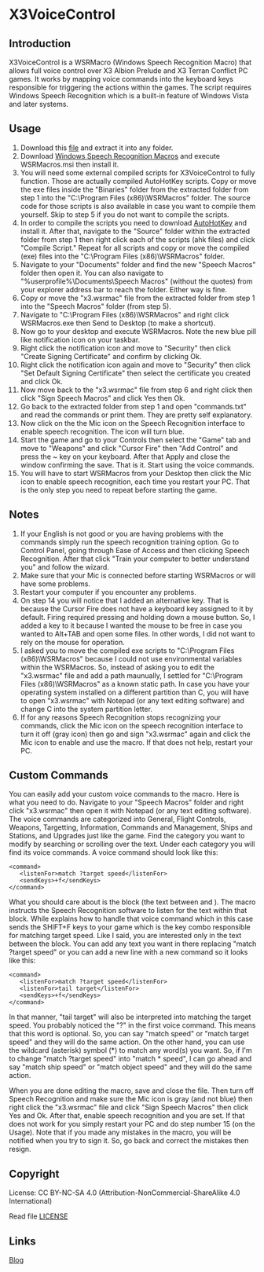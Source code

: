 # X3VoiceControl
## Introduction
X3VoiceControl is a WSRMacro (Windows Speech Recognition Macro) that allows full voice control over X3 Albion Prelude and X3 Terran Conflict PC games. It works by mapping voice commands into the keyboard keys responsible for triggering the actions within the games. The script requires Windows Speech Recognition which is a built-in feature of Windows Vista and later systems.

## Usage

1. Download this [file](https://github.com/samehb/X3VoiceControl/archive/master.zip) and extract it into any folder.
2. Download [Windows Speech Recognition Macros](https://www.microsoft.com/en-eg/download/details.aspx?id=13045) and execute WSRMacros.msi then install it.
3. You will need some external compiled scripts for X3VoiceControl to fully function. Those are actually compiled AutoHotKey scripts. Copy or move the exe files inside the "Binaries" folder from the extracted folder from step 1 into the "C:\Program Files (x86)\WSRMacros" folder. The source code for those scripts is also available in case you want to compile them yourself. Skip to step 5 if you do not want to compile the scripts.
4. In order to compile the scripts you need to download [AutoHotKey](https://autohotkey.com/download/ahk-install.exe) and install it. After that, navigate to the "Source" folder within the extracted folder from step 1 then right click each of the scripts (ahk files) and click "Compile Script." Repeat for all scripts and copy or move the compiled (exe) files into the "C:\Program Files (x86)\WSRMacros" folder.
5. Navigate to your "Documents" folder and find the new "Speech Macros" folder then open it. You can also navigate to "%userprofile%\Documents\Speech Macros" (without the quotes) from your explorer address bar to reach the folder. Either way is fine.
6. Copy or move the "x3.wsrmac" file from the extracted folder from step 1 into the "Speech Macros" folder (from step 5).
7. Navigate to "C:\Program Files (x86)\WSRMacros" and right click WSRMacros.exe then Send to Desktop (to make a shortcut).
8. Now go to your desktop and execute WSRMacros. Note the new blue pill like notification icon on your taskbar. 
9. Right click the notification icon and move to "Security" then click "Create Signing Certificate" and confirm by clicking Ok.
10. Right click the notification icon again and move to "Security" then click "Set Default Signing Certificate" then select the certificate you created and click Ok.
11. Now move back to the "x3.wsrmac" file from step 6 and right click then click "Sign Speech Macros" and click Yes then Ok.
12. Go back to the extracted folder from step 1 and open "commands.txt" and read the commands or print them. They are pretty self explanatory.
13. Now click on the the Mic icon on the Speech Recognition interface to enable speech recognition. The icon will turn blue.
14. Start the game and go to your Controls then select the "Game" tab and move to "Weapons" and click "Cursor Fire" then "Add Control" and press the ~ key on your keyboard. After that Apply and close the window confirming the save. That is it. Start using the voice commands.
15. You will have to start WSRMacros from your Desktop then click the Mic icon to enable speech recognition, each time you restart your PC. That is the only step you need to repeat before starting the game.


## Notes

1. If your English is not good or you are having problems with the commands simply run the speech recognition training option. Go to Control Panel, going through Ease of Access and then clicking Speech Recognition. After that click "Train your computer to better understand you" and follow the wizard.
2. Make sure that your Mic is connected before starting WSRMacros or will have some problems.
3. Restart your computer if you encounter any problems.
4. On step 14 you will notice that I added an alternative key. That is because the Cursor Fire does not have a keyboard key assigned to it by default. Firing required pressing and holding down a mouse button. So, I added a key to it because I wanted the mouse to be free in case you wanted to Alt+TAB and open some files. In other words, I did not want to rely on the mouse for operation.
5. I asked you to move the compiled exe scripts to "C:\Program Files (x86)\WSRMacros" because I could not use environmental variables within the WSRMacros. So, instead of asking you to edit the "x3.wsrmac" file and add a path maunually, I settled for "C:\Program Files (x86)\WSRMacros" as a known static path. In case you have your operating system installed on a different partition than C, you will have to open "x3.wsrmac" with Notepad (or any text editing software) and change C into the system partition letter.
6. If for any reasons Speech Recognition stops recognizing your commands, click the Mic icon on the speech recognition interface to turn it off (gray icon) then go and sign "x3.wsrmac" again and click the Mic icon to enable and use the macro. If that does not help, restart your PC.


## Custom Commands

You can easily add your custom voice commands to the macro. Here is what you need to do. Navigate to your "Speech Macros" folder and right click "x3.wsrmac" then open it with Notepad (or any text editing software). The voice commands are categorized into General, Flight Controls, Weapons, Targetting, Information, Commands and Management, Ships and Stations, and Upgrades just like the game. Find the category you want to modify by searching or scrolling over the text. Under each category you will find its voice commands. A voice command should look like this:

```
<command>
   <listenFor>match ?target speed</listenFor>
   <sendKeys>+f</sendKeys>
</command>
```

What you should care about is the <listenFor> block (the text between <listenFor> and </listenFor>). The macro instructs the Speech Recognition software to listen for the text within that block. While <sendKeys> explains how to handle that voice command which in this case sends the SHIFT+F keys to your game which is the key combo responsible for matching target speed. Like I said, you are interested only in the text between the <listenFor> block. You can add any text you want in there replacing "match ?target speed" or you can add a new line with a new command so it looks like this:

```
<command>
   <listenFor>match ?target speed</listenFor>
   <listenFor>tail target</listenFor>
   <sendKeys>+f</sendKeys>
</command>
```

In that manner, "tail target" will also be interpreted into matching the target speed. You probably noticed the "?" in the first voice command. This means that this word is optional. So, you can say "match speed" or "match target speed" and they will do the same action. On the other hand, you can use the wildcard (asterisk) symbol (*) to match any word(s) you want. So, if I'm to change "match ?target speed" into "match * speed", I can go ahead and say "match ship speed" or "match object speed" and they will do the same action.

When you are done editing the macro, save and close the file. Then turn off Speech Recognition and make sure the Mic icon is gray (and not blue) then right click the "x3.wsrmac" file and click "Sign Speech Macros" then click Yes and Ok. After that, enable speech recognition and you are set. If that does not work for you simply restart your PC and do step number 15 (on the Usage). Note that if you made any mistakes in the macro, you will be notified when you try to sign it. So, go back and correct the mistakes then resign.


## Copyright
License: CC BY-NC-SA 4.0 (Attribution-NonCommercial-ShareAlike 4.0 International)

Read file [LICENSE](https://github.com/samehb/X3VoiceControl/blob/master/LICENSE
)

## Links
[Blog](http://sres.tumblr.com/)
